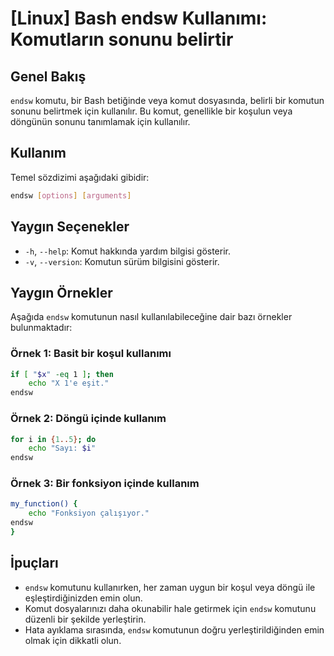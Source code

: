 # [Linux] Bash endsw Kullanımı: Komutların sonunu belirtir

## Genel Bakış
`endsw` komutu, bir Bash betiğinde veya komut dosyasında, belirli bir komutun sonunu belirtmek için kullanılır. Bu komut, genellikle bir koşulun veya döngünün sonunu tanımlamak için kullanılır.

## Kullanım
Temel sözdizimi aşağıdaki gibidir:
```bash
endsw [options] [arguments]
```

## Yaygın Seçenekler
- `-h`, `--help`: Komut hakkında yardım bilgisi gösterir.
- `-v`, `--version`: Komutun sürüm bilgisini gösterir.

## Yaygın Örnekler
Aşağıda `endsw` komutunun nasıl kullanılabileceğine dair bazı örnekler bulunmaktadır:

### Örnek 1: Basit bir koşul kullanımı
```bash
if [ "$x" -eq 1 ]; then
    echo "X 1'e eşit."
endsw
```

### Örnek 2: Döngü içinde kullanım
```bash
for i in {1..5}; do
    echo "Sayı: $i"
endsw
```

### Örnek 3: Bir fonksiyon içinde kullanım
```bash
my_function() {
    echo "Fonksiyon çalışıyor."
endsw
}
```

## İpuçları
- `endsw` komutunu kullanırken, her zaman uygun bir koşul veya döngü ile eşleştirdiğinizden emin olun.
- Komut dosyalarınızı daha okunabilir hale getirmek için `endsw` komutunu düzenli bir şekilde yerleştirin.
- Hata ayıklama sırasında, `endsw` komutunun doğru yerleştirildiğinden emin olmak için dikkatli olun.